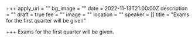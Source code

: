 +++
apply_url = ""
bg_image = ""
date = 2022-11-13T21:00:00Z
description = ""
draft = true
fee = ""
image = ""
location = ""
speaker = []
title = "Exams for the first quarter will be given"

+++
Exams for the first quarter will be given.